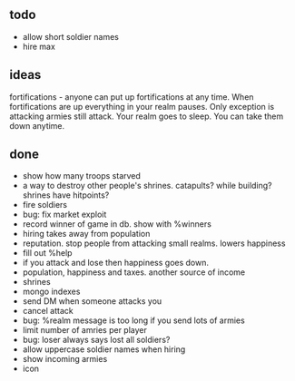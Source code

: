 ## todo

- allow short soldier names
- hire max


## ideas

fortifications - anyone can put up fortifications at any time.  When fortifications are up everything in your realm pauses.  Only exception is attacking armies still attack.  Your realm goes to sleep.  You can take them down anytime.


## done

- show how many troops starved
- a way to destroy other people's shrines.  catapults?  while building?  shrines have hitpoints?
- fire soldiers
- bug: fix market exploit
- record winner of game in db.  show with %winners
- hiring takes away from population
- reputation.  stop people from attacking small realms.  lowers happiness
- fill out %help
- if you attack and lose then happiness goes down.
- population, happiness and taxes.  another source of income
- shrines
- mongo indexes
- send DM when someone attacks you
- cancel attack
- bug: %realm message is too long if you send lots of armies
- limit number of amries per player
- bug: loser always says lost all soldiers?
- allow uppercase soldier names when hiring
- show incoming armies
- icon
